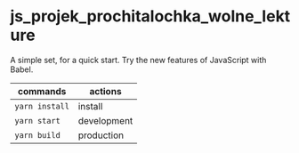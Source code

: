 # js_projek_prochitalochka_wolne_lekture

A simple set, for a quick start. Try the new features of JavaScript with Babel.

| commands        | actions                |
|-----------------|------------------------|
|`yarn install`   | install                | 
|`yarn start`     | development            |  
|`yarn build`     | production             |



